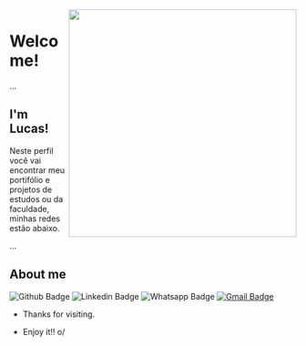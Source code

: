 <img align="right" width="400" height="400" src="https://www.instagram.com/p/B2NXtnygqAE/?utm_source=ig_web_copy_link">
 
# Welcome!

...

## I'm Lucas!
 
Neste perfil você vai encontrar meu portifólio e projetos de estudos ou da faculdade, minhas redes estão abaixo.
 
... 
## About me 
![Github Badge](https://img.shields.io/badge/-Github-000?style=flat-square&logo=Github&logoColor=white&link=https://github.com/lucasDEV20)
![Linkedin Badge](https://img.shields.io/badge/-LinkedIn-blue?style=flat-square&logo=Linkedin&logoColor=white&link=https://www.linkedin.com/feed/)
![Whatsapp Badge](https://img.shields.io/badge/-Whatsapp-4CA143?style=flat-square&labelColor=4CA143&logo=whatsapp&logoColor=white&link=https://api.whatsapp.com/send?phone=https://api.whatsapp.com/send?phone=5562981593943&text=ola)
[![Gmail Badge](https://img.shields.io/badge/-Gmail-c14438?style=flat-square&logo=Gmail&logoColor=white&link=mailto:seu_email)](mailto:lucasgoias11@gmail.com)
 
- Thanks for visiting. 
 
- Enjoy it!! o/
